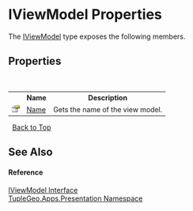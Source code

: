 # IViewModel Properties
 

The <a href="T_TupleGeo_Apps_Presentation_IViewModel">IViewModel</a> type exposes the following members.


## Properties
&nbsp;<table><tr><th></th><th>Name</th><th>Description</th></tr><tr><td>![Public property](media/pubproperty.gif "Public property")</td><td><a href="P_TupleGeo_Apps_Presentation_IViewModel_Name">Name</a></td><td>
Gets the name of the view model.</td></tr></table>&nbsp;
<a href="#iviewmodel-properties">Back to Top</a>

## See Also


#### Reference
<a href="T_TupleGeo_Apps_Presentation_IViewModel">IViewModel Interface</a><br /><a href="N_TupleGeo_Apps_Presentation">TupleGeo.Apps.Presentation Namespace</a><br />